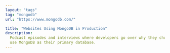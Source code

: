 ```yaml
---
layout: "tags"
tag: "mongodb"
url: "https://www.mongodb.com/"

title: "Websites Using MongoDB in Production"
description:
  Podcast episodes and interviews where developers go over why they chose to
  use MongoDB as their primary database.
---
```

